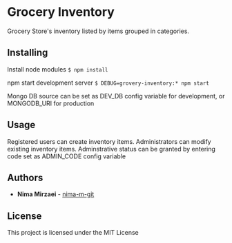 # Grocery Inventory

Grocery Store's inventory listed by items grouped in categories.

## Installing

Install node modules
`$ npm install`

npm start development server
`$ DEBUG=grovery-inventory:* npm start`

Mongo DB source can be set as DEV_DB config variable for development, or MONGODB_URI for production

## Usage

Registered users can create inventory items. Administrators can modify existing inventory items. Adminstrative status can be granted by entering code set as ADMIN_CODE config variable

## Authors

- **Nima Mirzaei** - [nima-m-git](https://github.com/nima-m-git)

## License

This project is licensed under the MIT License
